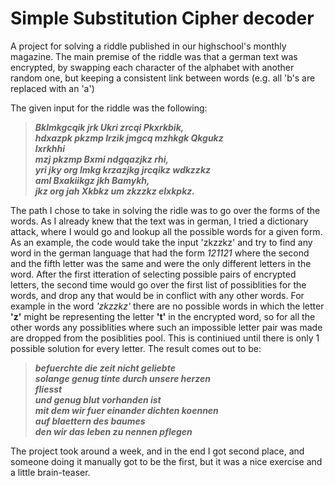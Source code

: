 # Simple Substitution Cipher decoder

A project for solving a riddle published in our highschool's monthly magazine.
The main premise of the riddle was that a german text was encrypted, by swapping each character of the alphabet with another random one, but keeping a consistent link between words (e.g. all 'b's are replaced with an 'a')

The given input for the riddle was the following:

  >***Bklmkgcqik jrk Ukri zrcqi Pkxrkbik,<br/>
  hdxazpk pkzmp Irzik jmgcq mzhkgk Qkgukz<br/>
  lxrkhhi<br/>
  mzj pkzmp Bxmi ndgqazjkz rhi,<br/>
  yri jky org lmkg krzazjkg jrcqikz wdkzzkz<br/>
  aml Bxakiikgz jkh Bamykh,<br/>
  jkz org jah Xkbkz um zkzzkz elxkpkz.***

The path I chose to take in solving the ridle was to go over the forms of the words. As I already knew that the text was in german, I tried a dictionary attack, where I would go and lookup all the possible words for a given form. As an example, the code would take the input 'zkzzkz' and try to find any word in the german language that had the form *121121* where the second and the fifth letter was the same and were the only different letters in the word.
After the first itteration of selecting possible pairs of encrypted letters, the second time would go over the first list of possiblities for the words, and drop any that would be in conflict with any other words. For example in the word *'zkzzkz'* there are no possible words in which the letter **'z'** might be representing the letter **'t'** in the encrypted word, so for all the other words any possiblities where such an impossible letter pair was made are dropped from the posiblities pool. This is continiued until there is only 1 possible solution for every letter. The result comes out to be:

  >***befuerchte die zeit nicht geliebte <br/>
  solange genug tinte durch unsere herzen <br/>
  fliesst <br/>
  und genug blut vorhanden ist <br/>
  mit dem wir fuer einander dichten koennen <br/>
  auf blaettern des baumes <br/>
  den wir das leben zu nennen pflegen***

The project took around a week, and in the end I got second place, and someone doing it manually got to be the first, but it was a nice exercise and a little brain-teaser.
